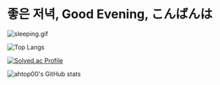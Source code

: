 # 좋은 저녁, Good Evening, こんばんは
![sleeping.gif](sleeping.gif)

![Top Langs](https://github-readme-stats.vercel.app/api/top-langs/?username=ahtop00&layout=compact&theme=onedark)

[![Solved.ac Profile](http://mazassumnida.wtf/api/generate_badge?boj=ahtop00)](https://solved.ac/ahtop00)

![ahtop00's GitHub stats](https://github-readme-stats.vercel.app/api?username=ahtop00&show_icons=true&theme=radical)
